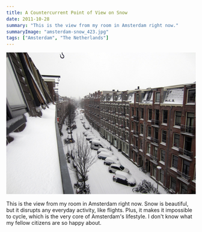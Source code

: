 ```yaml
---
title: A Countercurrent Point of View on Snow
date: 2011-10-28
summary: "This is the view from my room in Amsterdam right now."
summaryImage: "amsterdam-snow_423.jpg"
tags: ["Amsterdam", "The Netherlands"]
---
```


![](amsterdam-snow_423.jpg)

This is the view from my room in Amsterdam right now. Snow is beautiful, but it disrupts any everyday activity, like flights. Plus, it makes it impossible to cycle, which is the very core of Amsterdam's lifestyle. I don't know what my fellow citizens are so happy about.